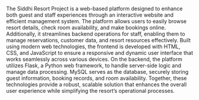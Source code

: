 The Siddhi Resort Project is a web-based platform designed to enhance both guest and staff experiences through an interactive website and efficient management system. The platform allows users to easily browse resort details, check room availability, and make bookings online. Additionally, it streamlines backend operations for staff, enabling them to manage reservations, customer data, and resort resources effectively.
Built using modern web technologies, the frontend is developed with HTML, CSS, and JavaScript to ensure a responsive and dynamic user interface that works seamlessly across various devices. On the backend, the platform utilizes Flask, a Python web framework, to handle server-side logic and manage data processing. MySQL serves as the database, securely storing guest information, booking records, and room availability. Together, these technologies provide a robust, scalable solution that enhances the overall user experience while simplifying the resort’s operational processes.
